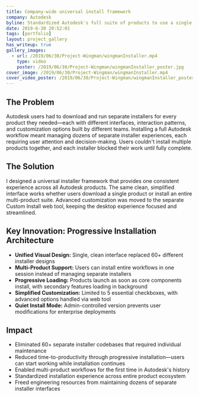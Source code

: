 ```yaml
---
title: Company-wide universal install framework
company: Autodesk
byline: Standardized Autodesk's full suite of products to use a single install SDK
date: 2019-6-30 20:52:01
tags: [portfolio]
layout: project_gallery
has_writeup: true
gallery_images:
  - url: /2019/06/30/Project-Wingman/wingmanInstaller.mp4
    type: video
    poster: /2019/06/30/Project-Wingman/wingmanInstaller_poster.jpg
cover_image: /2019/06/30/Project-Wingman/wingmanInstaller.mp4
cover_video_poster: /2019/06/30/Project-Wingman/wingmanInstaller_poster.jpg
---
```


## The Problem

Autodesk users had to download and run separate installers for every product they needed—each with different interfaces, interaction patterns, and customization options built by different teams. Installing a full Autodesk workflow meant managing dozens of separate installer experiences, each requiring user attention and decision-making. Users couldn't install multiple products together, and each installer blocked their work until fully complete.

## The Solution

I designed a universal installer framework that provides one consistent experience across all Autodesk products. The same clean, simplified interface works whether users download a single product or install an entire multi-product suite. Advanced customization was moved to the separate Custom Install web tool, keeping the desktop experience focused and streamlined.

## Key Innovation: Progressive Installation Architecture

- **Unified Visual Design:** Single, clean interface replaced 60+ different installer designs
- **Multi-Product Support:** Users can install entire workflows in one session instead of managing separate installers
- **Progressive Loading:** Products launch as soon as core components install, with secondary features loading in background
- **Simplified Customization:** Limited to 5 essential checkboxes, with advanced options handled via web tool
- **Quiet Install Mode:** Admin-controlled version prevents user modifications for enterprise deployments

## Impact

- Eliminated 60+ separate installer codebases that required individual maintenance
- Reduced time-to-productivity through progressive installation—users can start working while installation continues
- Enabled multi-product workflows for the first time in Autodesk's history
- Standardized installation experience across entire product ecosystem
- Freed engineering resources from maintaining dozens of separate installer interfaces
